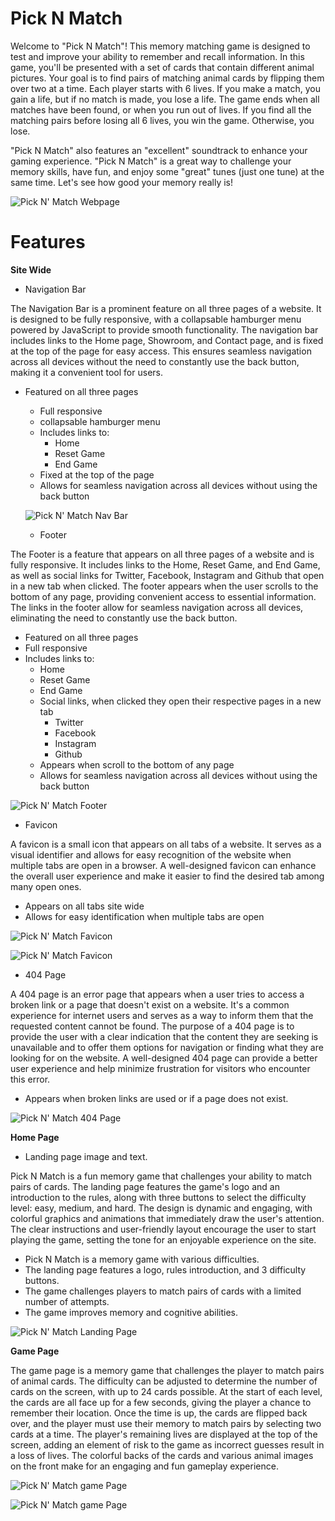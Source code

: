# Pick N Match

Welcome to "Pick N Match"! This memory matching game is designed to test and improve your ability to remember and recall information. In this game, you'll be presented with a set of cards that contain different animal pictures. Your goal is to find pairs of matching animal cards by flipping them over two at a time. Each player starts with 6 lives. If you make a match, you gain a life, but if no match is made, you lose a life. The game ends when all matches have been found, or when you run out of lives. If you find all the matching pairs before losing all 6 lives, you win the game. Otherwise, you lose.

"Pick N Match" also features an "excellent" soundtrack to enhance your gaming experience. "Pick N Match" is a great way to challenge your memory skills, have fun, and enjoy some "great" tunes (just one tune) at the same time. Let's see how good your memory really is!

![Pick N' Match Webpage](/docs/images/intro.png)

# Features

**Site Wide**

- Navigation Bar

The Navigation Bar is a prominent feature on all three pages of a website. It is designed to be fully responsive, with a collapsable hamburger menu powered by JavaScript to provide smooth functionality. The navigation bar includes links to the Home page, Showroom, and Contact page, and is fixed at the top of the page for easy access. This ensures seamless navigation across all devices without the need to constantly use the back button, making it a convenient tool for users.

- Featured on all three pages
  - Full responsive
  - collapsable hamburger menu
  - Includes links to:
    - Home
    - Reset Game
    - End Game
  - Fixed at the top of the page
  - Allows for seamless navigation across all devices without using the back button

  ![Pick N' Match Nav Bar](/docs/images/navbar.png)

  - Footer

The Footer is a feature that appears on all three pages of a website and is fully responsive. It includes links to the Home, Reset Game, and End Game, as well as social links for Twitter, Facebook, Instagram and Github that open in a new tab when clicked. The footer appears when the user scrolls to the bottom of any page, providing convenient access to essential information. The links in the footer allow for seamless navigation across all devices, eliminating the need to constantly use the back button.

  - Featured on all three pages
  - Full responsive
  - Includes links to:
    - Home
    - Reset Game
    - End Game
    - Social links, when clicked they open their respective pages in a new tab
      - Twitter
      - Facebook
      - Instagram
      - Github
    - Appears when scroll to the bottom of any page
    - Allows for seamless navigation across all devices without using the back button

![Pick N' Match Footer](/docs/images/footer.png)

- Favicon

A favicon is a small icon that appears on all tabs of a website. It serves as a visual identifier and allows for easy recognition of the website when multiple tabs are open in a browser. A well-designed favicon can enhance the overall user experience and make it easier to find the desired tab among many open ones.

  - Appears on all tabs site wide
  - Allows for easy identification when multiple tabs are open

![Pick N' Match Favicon](/docs/images/favicon.png)

![Pick N' Match Favicon](/docs/images/favicon2.png)

- 404 Page

A 404 page is an error page that appears when a user tries to access a broken link or a page that doesn't exist on a website. It's a common experience for internet users and serves as a way to inform them that the requested content cannot be found. The purpose of a 404 page is to provide the user with a clear indication that the content they are seeking is unavailable and to offer them options for navigation or finding what they are looking for on the website. A well-designed 404 page can provide a better user experience and help minimize frustration for visitors who encounter this error.

  - Appears when broken links are used or if a page does not exist.

![Pick N' Match 404 Page](/docs/images/404%20not%20found.png)

**Home Page**

- Landing page image and text.

Pick N Match is a fun memory game that challenges your ability to match pairs of cards. The landing page features the game's logo and an introduction to the rules, along with three buttons to select the difficulty level: easy, medium, and hard. The design is dynamic and engaging, with colorful graphics and animations that immediately draw the user's attention. The clear instructions and user-friendly layout encourage the user to start playing the game, setting the tone for an enjoyable experience on the site.

  - Pick N Match is a memory game with various difficulties.
  - The landing page features a logo, rules introduction, and 3 difficulty buttons.
  - The game challenges players to match pairs of cards with a limited number of attempts.
  - The game improves memory and cognitive abilities.

![Pick N' Match Landing Page](/docs/images/landing%20page.png)

**Game Page**

The game page is a memory game that challenges the player to match pairs of animal cards. The difficulty can be adjusted to determine the number of cards on the screen, with up to 24 cards possible. At the start of each level, the cards are all face up for a few seconds, giving the player a chance to remember their location. Once the time is up, the cards are flipped back over, and the player must use their memory to match pairs by selecting two cards at a time. The player's remaining lives are displayed at the top of the screen, adding an element of risk to the game as incorrect guesses result in a loss of lives. The colorful backs of the cards and various animal images on the front make for an engaging and fun gameplay experience.

![Pick N' Match game Page](/docs/images/game%20start.png)

![Pick N' Match game Page](/docs/images/game%20start1.png)